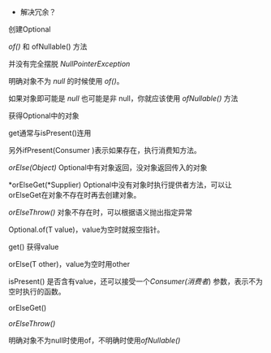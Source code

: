 * 解决冗余？







创建Optional

*of()* 和 ofNullable() 方法

并没有完全摆脱 *NullPointerException*

明确对象不为 *null* 的时候使用 *of()*。

如果对象即可能是 *null* 也可能是非 null，你就应该使用 *ofNullable()* 方法



获得Optional中的对象

get通常与isPresent()连用

另外ifPresent(Consumer )表示如果存在，执行消费知方法。

*orElse(Object)* Optional中有对象返回，没对象返回传入的对象

*orElseGet(*Supplier) Optional中没有对象时执行提供者方法，可以让orElseGet在对象不存在时再去创建对象。

*orElseThrow()* 对象不存在时，可以根据语义抛出指定异常



































Optional.of(T value)，value为空时就报空指针。

get()  获得value

orElse(T other)，value为空时用other

isPresent()  是否含有value，还可以接受一个*Consumer(消费者*) 参数，表示不为空时执行的函数。

orElseGet()

*orElseThrow()* 



明确对象不为null时使用of，不明确时使用*ofNullable()* 































